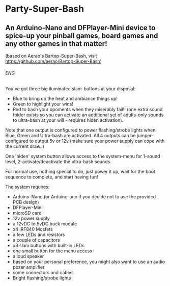 # Party-Super-Bash
An Arduino-Nano and DFPlayer-Mini device to spice-up your pinball games, board games and any other games in that matter!
------------------
(based on Aerao's Bartop-Super-Bash, visit https://github.com/aerao/Bartop-Super-Bash)
 
 
###### ENG
You've got three big iluminated slam-buttons at your disposal:
- Blue to bring up the heat and ambiance things up!
- Green to highlight your wins!
- Red to bash your opoments when they miserably fail!!
(one extra sound folder exists so you can activate an additional set of adults-only sounds to ultra-bash at your will - requires hiden activation).

Note that one output is configured to power flashing/strobe lights when Blue, Green and Ultra-bash are activated.
All 4 outputs can be jumper-configured to output 5v or 12v (make sure your power supply can cope with the current draw..)

One 'hiden' system button allows access to the system-menu for 1-sound level, 2-activate/deactivate the ultra-bash sounds.

For normal use, nothing special to do, just power it up, wait for the boot sequence to complete, and start having fun!

The system requires:
- Arduino-Nano (or Arduino-uno if you decide not to use the provided PCB design)
- DFPlayer-Mini
- microSD card
- 12v power supply
- a 12vDC to 5vDC buck module
- x4 IRF840 Mosfets
- a few LEDs and resistors
- a couple of capacitors
- x3 slam buttons with built-in LEDs
- one small button for the menu access
- a loud speaker
- based on your personal preference, you might also want to use an audio pozer amplifier 
- some connectors and cables
- Bright flashing/strobe lights
